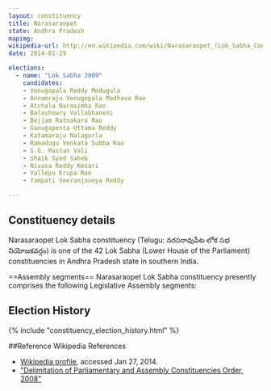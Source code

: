 ```yaml
---
layout: constituency
title: Narasaraopet
state: Andhra Pradesh
mapimg: 
wikipedia-url: http://en.wikipedia.com/wiki/Narasaraopet_(Lok_Sabha_Constituency)
date: 2014-01-29

elections: 
  - name: "Lok Sabha 2009"
    candidates: 
    - Venugopala Reddy Modugula 
    - Annamraju Venugopala Madhava Rao 
    - Atchala Narasimha Rao 
    - Balashowry Vallabhaneni 
    - Bejjam Ratnakara Rao 
    - Ganugapenta Uttama Reddy 
    - Katamaraju Nalagorla 
    - Ramadugu Venkata Subba Rao 
    - S.G. Mastan Vali 
    - Shaik Syed Saheb 
    - Nivasa Reddy Kesari 
    - Vallepu Krupa Rao 
    - Yampati Veeranjaneya Reddy 

---
```

## Constituency details
Narasaraopet Lok Sabha constituency (Telugu: నరసరావుపేట లోక సభ నియోజకవర్గం) is one of the 42 Lok Sabha (Lower House of the Parliament) constituencies in Andhra Pradesh state in southern India.

==Assembly segments== Narasaraopet Lok Sabha constituency presently comprises the following Legislative Assembly segments:


## Election History
{% include "constituency_election_history.html" %}

##Reference
Wikipedia References
- [Wikipedia profile]({{page.profile.wikipedia}}), accessed Jan 27, 2014.
- ["Delimitation of Parliamentary and Assembly Constituencies Order, 2008"][wiki1]

[wiki1]: http://eci.nic.in/eci_main/CurrentElections/CONSOLIDATED_ORDER%20_ECI%20.pdf
